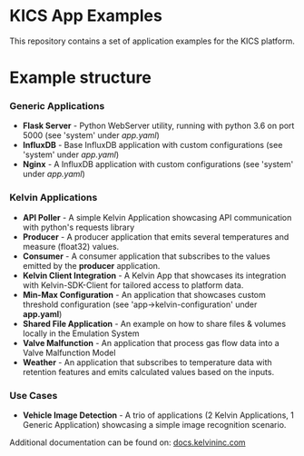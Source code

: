 # KICS App Examples

This repository contains a set of application examples for the KICS platform.


# Example structure #


### **Generic Applications** ### 

* **Flask Server** - Python WebServer utility, running with python 3.6 on port 5000 (see 'system' under *app.yaml*)
* **InfluxDB** - Base InfluxDB application with custom configurations (see 'system' under *app.yaml*)
* **Nginx** - A InfluxDB application with custom configurations (see 'system' under *app.yaml*)

### **Kelvin Applications** ### 

* **API Poller** - A simple Kelvin Application showcasing API communication with python's requests library
* **Producer** - A producer application that emits several temperatures and measure (float32) values.
* **Consumer** - A consumer application that subscribes to the values emitted by the **producer** application.
* **Kelvin Client Integration** - A Kelvin App that showcases its integration with Kelvin-SDK-Client for tailored access to platform data.
* **Min-Max Configuration** - An application that showcases custom threshold configuration (see 'app->kelvin-configuration' under **app.yaml**)
* **Shared File Application** - An example on how to share files & volumes locally in the Emulation System
* **Valve Malfunction** - An application that process gas flow data into a Valve Malfunction Model
* **Weather** - An application that subscribes to temperature data with retention features and emits calculated values based on the inputs.

### **Use Cases** ### 

* **Vehicle Image Detection** - A trio of applications (2 Kelvin Applications, 1 Generic Application) showcasing a simple image recognition scenario.


Additional documentation can be found on: [docs.kelvininc.com](https://docs.kelvininc.com)